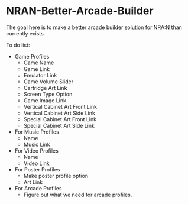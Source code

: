 # NRAN-Better-Arcade-Builder

The goal here is to make a better arcade builder solution for NRA:N than currently exists.

To do list:

- Game Profiles
    - Game Name
    - Game Link
    - Emulator Link
    - Game Volume Slider
    - Cartridge Art Link
    - Screen Type Option
    - Game Image Link
    - Vertical Cabinet Art Front Link
    - Vertical Cabinet Art Side Link
    - Special Cabinet Art Front Link
    - Special Cabinet Art Side Link
- For Music Profiles
    - Name
    - Music Link
- For Video Profiles
    - Name
    - Video Link
- For Poster Profiles
    - Make poster profile option
    - Art Link
- For Arcade Profiles
    - Figure out what we need for arcade profiles.